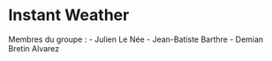 # Instant Weather 

Membres du groupe :
    - Julien Le Née
    - Jean-Batiste Barthre
    - Demian Bretin Alvarez